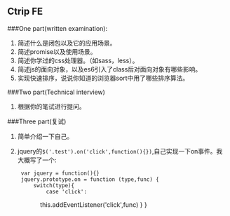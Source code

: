 ## Ctrip FE

###One part(written examination): 
1. 简述什么是闭包以及它的应用场景。
2. 简述promise以及使用场景。
3. 简述你学过的css处理器。（如sass，less）。
4. 简述js的面向对象，以及es6引入了class后对面向对象有哪些影响。
5. 实现快速排序，说说你知道的浏览器sort中用了哪些排序算法。

###Two part(Technical interview)

1. 根据你的笔试进行提问。

###Three part(复试)
1. 简单介绍一下自己。
2. jquery的`$('.test').on('click',function(){})`,自己实现一下on事件。我大概写了一个:

        var jquery = function(){}
        jquery.prototype.on = function (type,func) {
            switch(type){
                case 'click':
                    this.addEventListener('click',func)
            }
        }
